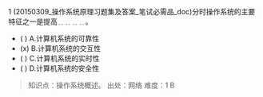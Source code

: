 1
(20150309_操作系统原理习题集及答案_笔试必需品_doc)分时操作系统的主要特征之一是提高﹎﹎﹎﹎。
- ( ) A.计算机系统的可靠性 
- (x) B.计算机系统的交互性 
- ( ) C.计算机系统的实时性 
- ( ) D.计算机系统的安全性

> 知识点：操作系统概述。
> 出处：网络
> 难度：1
> B
